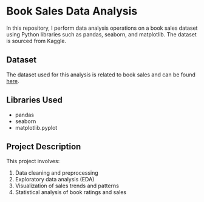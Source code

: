 # Book Sales Data Analysis

In this repository, I perform data analysis operations on a book sales dataset using Python libraries such as pandas, seaborn, and matplotlib. The dataset is sourced from Kaggle.

## Dataset

The dataset used for this analysis is related to book sales and can be found [here](https://www.kaggle.com/datasets/thedevastator/books-sales-and-ratings).

## Libraries Used

- pandas
- seaborn
- matplotlib.pyplot

## Project Description

This project involves:

1. Data cleaning and preprocessing
2. Exploratory data analysis (EDA)
3. Visualization of sales trends and patterns
4. Statistical analysis of book ratings and sales